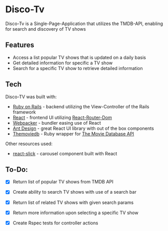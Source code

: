 # Disco-Tv

Disco-Tv is a Single-Page-Application that utilizes the TMDB-API, enabling for search and discovery of TV shows

## Features
 - Access a list popular TV shows that is updated on a daily basis
 - Get detailed information for specific a TV show
 - Search for a specific TV show to retrieve detailed information

## Tech
Disco-TV was built with:
* [Ruby on Rails](https://rubyonrails.org/) - backend utilizing the View-Controller of the Rails framework
* [React](https://reactjs.org/) - frontend UI utilizing [React-Router-Dom](https://github.com/ReactTraining/react-router/tree/master/packages/react-router-dom)
* [Webpacker](https://github.com/rails/webpacker) - bundler easing use of React
* [Ant Design](https://ant.design/docs/react/introduce) - great React UI library with out of the box components
* [Themoviedb](https://github.com/ahmetabdi/themoviedb/) - Ruby wrapper for [The Movie Database API](https://www.themoviedb.org/documentation/api)

Other resources used:
- [react-slick](https://github.com/akiran/react-slick) - carousel component built with React

## To-Do:
- [x] Return list of popular TV shows from TMDB API
- [x] Create ability to search TV shows with use of a search bar
- [x] Return list of related TV shows with given search params
- [x] Return more information upon selecting a specific TV show
- [x] Create Rspec tests for controller actions

